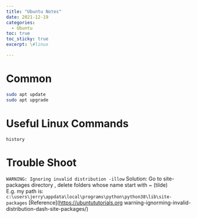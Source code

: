 ```yaml
---
title: "Ubuntu Notes"
date: 2021-12-19
categories:
  - Ubuntu
toc: true
toc_sticky: true
excerpt: \#linux

---
```


# Common

```bash
sudo apt update
sudo apt upgrade
```

# Useful Linux Commands

``history``

# Trouble Shoot

``WARNING: Ignoring invalid distribution -illow``
Solution: Go to site-packages directory , delete folders whose name start with ~ (tilde)  
E.g. my path is: ``c:\users\jerry\appdata\local\programs\python\python38\lib\site-packages``
[Reference](https://ubuntututorials.org warning-ignorming-invalid-distribution-dash-site-packages/)